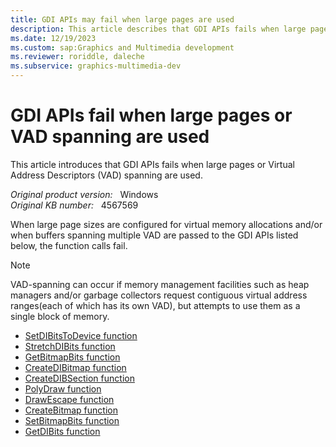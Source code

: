 ```yaml
---
title: GDI APIs may fail when large pages are used
description: This article describes that GDI APIs fails when large pages or VAD spanning are used.
ms.date: 12/19/2023
ms.custom: sap:Graphics and Multimedia development
ms.reviewer: roriddle, daleche
ms.subservice: graphics-multimedia-dev
---
```


# GDI APIs fail when large pages or VAD spanning are used

This article introduces that GDI APIs fails when large pages or Virtual Address Descriptors (VAD) spanning are used.

_Original product version:_ &nbsp; Windows  
_Original KB number:_ &nbsp; 4567569

When large page sizes are configured for virtual memory allocations and/or when buffers spanning multiple VAD are passed to the GDI APIs listed below, the function calls fail.

> [!NOTE]
> VAD-spanning can occur if memory management facilities such as heap managers and/or garbage collectors request contiguous virtual address ranges(each of which has its own VAD), but attempts to use them as a single block of memory.

- [SetDIBitsToDevice function](/windows/win32/api/wingdi/nf-wingdi-setdibitstodevice)
- [StretchDIBits function](/windows/win32/api/wingdi/nf-wingdi-stretchdibits)
- [GetBitmapBits function](/windows/win32/api/wingdi/nf-wingdi-getbitmapbits)
- [CreateDIBitmap function](/windows/win32/api/wingdi/nf-wingdi-createdibitmap)
- [CreateDIBSection function](/windows/win32/api/wingdi/nf-wingdi-createdibsection)
- [PolyDraw function](/windows/win32/api/wingdi/nf-wingdi-polydraw)
- [DrawEscape function](/windows/win32/api/wingdi/nf-wingdi-drawescape)
- [CreateBitmap function](/windows/win32/api/wingdi/nf-wingdi-createbitmap)
- [SetBitmapBits function](/windows/win32/api/wingdi/nf-wingdi-setbitmapbits)
- [GetDIBits function](/windows/win32/api/wingdi/nf-wingdi-getdibits)
